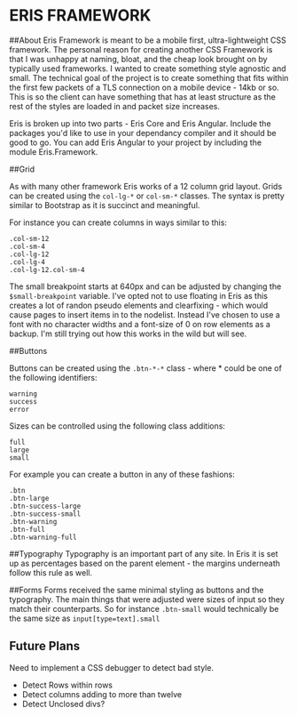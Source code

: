 ERIS FRAMEWORK
==============


##About
Eris Framework is meant to be a mobile first, ultra-lightweight CSS framework. The personal reason for creating another CSS Framework is that I was unhappy at naming, bloat, and the cheap look brought on by typically used frameworks. I wanted to create something style agnostic and small. The technical goal of the project is to create something that fits within the first few packets of a TLS connection on a mobile device - 14kb or so. This is so the client can have something that has at least structure as the rest of the styles are loaded in and packet size increases.

Eris is broken up into two parts - Eris Core and Eris Angular. Include
the packages you'd like to use in your dependancy compiler and it should
be good to go. You can add Eris Angular to your project by including the
module Eris.Framework.

##Grid

As with many other framework Eris works of a 12 column grid layout. Grids can be created using the `col-lg-*` or `col-sm-*` classes. The syntax is pretty similar to Bootstrap as it is succinct and
meaningful. 

For instance you can create columns in ways similar to this:

    .col-sm-12
    .col-sm-4
    .col-lg-12
    .col-lg-4
    .col-lg-12.col-sm-4

The small breakpoint starts at 640px and can be adjusted by
changing the `$small-breakpoint` variable. I've opted not to use
floating in Eris as this creates a lot of randon pseudo elements and
clearfixing - which would cause pages to insert items in to the
nodelist. Instead I've chosen to use a font with no character widths and
a font-size of 0 on row elements as a backup. I'm still trying out how
this works in the wild but will see.

##Buttons

Buttons can be created using the `.btn-*-*` class - where * could be one of the following identifiers:
    
    warning
    success
    error

Sizes can be controlled using the following class additions:

    full
    large
    small

For example you can create a button in any of these fashions:

    .btn
    .btn-large
    .btn-success-large
    .btn-success-small
    .btn-warning
    .btn-full
    .btn-warning-full

##Typography
Typography is an important part of any site. In Eris it is set up as
percentages based on the parent element - the margins underneath follow
this rule as well. 

##Forms
Forms received the same minimal styling as buttons and the typography.
The main things that were adjusted were sizes of input so they match
their counterparts. So for instance `.btn-small` would technically be the same size as `input[type=text].small`

## Future Plans

Need to implement a CSS debugger to detect bad style.
- Detect Rows within rows
- Detect columns adding to more than twelve
- Detect Unclosed divs?
